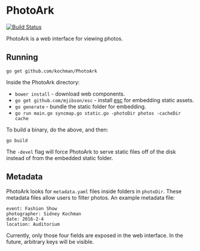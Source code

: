 # PhotoArk

[![Build Status](https://travis-ci.org/kochman/PhotoArk.svg?branch=master)](https://travis-ci.org/kochman/PhotoArk)

PhotoArk is a web interface for viewing photos.

## Running

`go get github.com/kochman/PhotoArk`

Inside the PhotoArk directory:

- `bower install` - download web components.
- `go get github.com/mjibson/esc` - install [esc](https://github.com/mjibson/esc) for embedding static assets.
- `go generate` - bundle the static folder for embedding.
- `go run main.go syncmap.go static.go -photoDir photos -cacheDir cache`

To build a binary, do the above, and then:

`go build`

The `-devel` flag will force PhotoArk to serve static files off of the disk instead of from the embedded static folder.

## Metadata

PhotoArk looks for `metadata.yaml` files inside folders in `photoDir`. These metadata files allow users to filter photos. An example metadata file:

```
event: Fashion Show
photographer: Sidney Kochman
date: 2016-2-4
location: Auditorium
```

Currently, only those four fields are exposed in the web interface. In the future, arbitrary keys will be visible.
